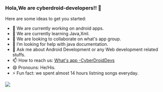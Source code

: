 ### Hola,We are cyberdroid-developers!! 👋

Here are some ideas to get you started:

- 🔭 We are currently working on android apps.
- 🌱 We are currently learning Java,Xml.
- 👯 We are looking to collaborate on what's app group.
- 🤔 I’m looking for help with java documentation.
- 💬 Ask me about Android Development or any Web development related stuffs.
- 📫 How to reach us: [What's app -CyberDroidDevs](https://chat.whatsapp.com/Cbxh6SNsh0HA0RRol6K3RM)
- 😄 Pronouns: He/His.
- ⚡ Fun fact: we spent almost 14 hours listning songs everyday.



<img src="https://github-readme-stats.vercel.app/api?username=Cyberdroid-devs&&show_icons=true&title_color=ffffff&icon_color=bb2acf&text_color=daf7dc&bg_color=191919">
